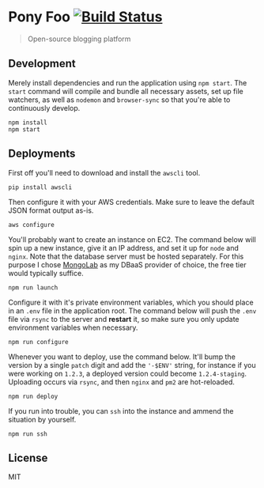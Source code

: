 # Pony Foo [![Build Status][1]][2]

> Open-source blogging platform

## Development

Merely install dependencies and run the application using `npm start`. The `start` command will compile and bundle all necessary assets, set up file watchers, as well as `nodemon` and `browser-sync` so that you're able to continuously develop.

```shell
npm install
npm start
```

## Deployments

First off you'll need to download and install the `awscli` tool.

```shell
pip install awscli
```

Then configure it with your AWS credentials. Make sure to leave the default JSON format output as-is.

```shell
aws configure
```

You'll probably want to create an instance on EC2. The command below will spin up a new instance, give it an IP address, and set it up for `node` and `nginx`. Note that the database server must be hosted separately. For this purpose I chose [MongoLab][3] as my DBaaS provider of choice, the free tier would typically suffice.

```shell
npm run launch
```

Configure it with it's private environment variables, which you should place in an `.env` file in the application root. The command below will push the `.env` file via `rsync` to the server and **restart** it, so make sure you only update environment variables when necessary.

```shell
npm run configure
```

Whenever you want to deploy, use the command below. It'll bump the version by a single `patch` digit and add the `'-$ENV'` string, for instance if you were working on `1.2.3`, a deployed version could become `1.2.4-staging`. Uploading occurs via `rsync`, and then `nginx` and `pm2` are hot-reloaded.

```shell
npm run deploy
```

If you run into trouble, you can `ssh` into the instance and ammend the situation by yourself.

```shell
npm run ssh
```

## License

MIT

  [1]: https://travis-ci.org/ponyfoo/ponyfoo.png?branch=master
  [2]: https://travis-ci.org/ponyfoo/ponyfoo
  [3]: http://mongolab.com/
